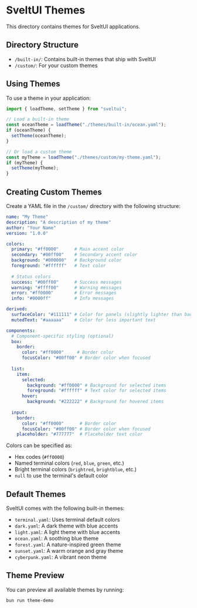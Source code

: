 # SveltUI Themes

This directory contains themes for SveltUI applications.

## Directory Structure

- `/built-in/`: Contains built-in themes that ship with SveltUI
- `/custom/`: For your custom themes

## Using Themes

To use a theme in your application:

```typescript
import { loadTheme, setTheme } from "sveltui";

// Load a built-in theme
const oceanTheme = loadTheme("./themes/built-in/ocean.yaml");
if (oceanTheme) {
  setTheme(oceanTheme);
}

// Or load a custom theme
const myTheme = loadTheme("./themes/custom/my-theme.yaml");
if (myTheme) {
  setTheme(myTheme);
}
```

## Creating Custom Themes

Create a YAML file in the `/custom/` directory with the following structure:

```yaml
name: "My Theme"
description: "A description of my theme"
author: "Your Name"
version: "1.0.0"

colors:
  primary: "#ff0000"      # Main accent color
  secondary: "#00ff00"    # Secondary accent color
  background: "#000000"   # Background color
  foreground: "#ffffff"   # Text color
  
  # Status colors
  success: "#00ff00"      # Success messages
  warning: "#ffff00"      # Warning messages
  error: "#ff0000"        # Error messages
  info: "#0000ff"         # Info messages

derived:
  surfaceColor: "#111111" # Color for panels (slightly lighter than background)
  mutedText: "#aaaaaa"    # Color for less important text

components:
  # Component-specific styling (optional)
  box:
    border:
      color: "#ff0000"     # Border color
      focusColor: "#00ff00" # Border color when focused
  
  list:
    item:
      selected:
        background: "#ff0000" # Background for selected items
        foreground: "#ffffff" # Text color for selected items
      hover:
        background: "#222222" # Background for hovered items
  
  input:
    border:
      color: "#ff0000"      # Border color
      focusColor: "#00ff00" # Border color when focused
    placeholder: "#777777"  # Placeholder text color
```

Colors can be specified as:
- Hex codes (`#ff0000`)
- Named terminal colors (`red`, `blue`, `green`, etc.)
- Bright terminal colors (`brightred`, `brightblue`, etc.)
- `null` to use the terminal's default color

## Default Themes

SveltUI comes with the following built-in themes:

- `terminal.yaml`: Uses terminal default colors
- `dark.yaml`: A dark theme with blue accents
- `light.yaml`: A light theme with blue accents
- `ocean.yaml`: A soothing blue theme
- `forest.yaml`: A nature-inspired green theme
- `sunset.yaml`: A warm orange and gray theme
- `cyberpunk.yaml`: A vibrant neon theme

## Theme Preview

You can preview all available themes by running:

```bash
bun run theme-demo
```